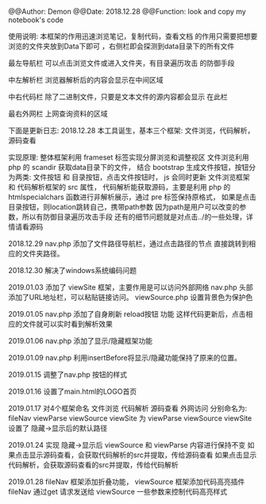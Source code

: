 @@Author: Demon
@@Date: 2018.12.28
@@Function: look and copy my notebook's code

使用说明:
本框架的作用迅速浏览笔记，复制代码，查看文档
的作用只需要把想要浏览的文件夹放到Data下即可
，右侧栏即会探测到data目录下的所有文件

最左导航栏
可以点击浏览文件或进入文件夹，有目录遍历攻击
的防御手段

中左解析栏
浏览器解析后的内容会显示在中间区域

中右代码栏
除了二进制文件，只要是文本文件的源内容都会显示
在此栏

最右外网栏
上网查询资料的区域

下面是更新日志: 
2018.12.28
本工具诞生，基本三个框架: 文件浏览，代码解析，源码查看

实现原理:
整体框架利用 frameset 标签实现分屏浏览和调整视区
文件浏览利用 php 的 scandir 获取data目录下的文件，
结合 bootstrap 生成文件按钮，按钮分为两类: 
文件按钮 和 目录按钮，点击文件按钮时， js 会同时更新 
文件浏览框架 和 代码解析框架的 src 属性，
代码解析能获取源码，主要是利用 php 的 htmlspecialchars 
函数进行非解析展示，通过 pre 标签保持原格式，
如果是点击目录按钮，则location跳转自己，携带path参数
因为path是用户可以改变的参数，所以有防御目录遍历攻击手段
还有的细节问题就是对点击../的一些处理，详情请看源码

2018.12.29
nav.php 添加了文件路径导航栏，通过点击路径的节点
直接跳转到相应的文件夹路径。

2018.12.30
解决了windows系统编码问题

2019.01.03
添加了 viewSite 框架，主要作用是可以访问外部网络
nav.php 头部添加了URL地址栏，可以粘贴链接访问。
viewSource.php 设置背景色为保护色

2019.01.05
nav.php 添加了自身刷新 reload按钮 功能
这样代码更新后，点击相应的文件就可以实时看到解析效果

2019.01.06
nav.php 添加了显示/隐藏框架功能

2019.01.09
nav.php 利用insertBefore将显示/隐藏功能保持了原来的位置。

2019.01.15
调整了nav.php 按钮的样式

2019.01.16
设置了main.html的LOGO首页

2019.01.17
对4个框架命名 文件浏览 代码解析 源码查看 外网访问 分别命名为:
fileNav viewParse viewSource viewSite
为 viewParse viewSource viewSite 设置了 隐藏->显示后的默认路径

2019.01.24
实现 隐藏->显示后 viewSource 和 viewParse 内容进行保持不变
如果点击显示源码查看，会获取代码解析的src并提取，传给源码查看
如果点击显示代码解析，会获取源码查看的src并提取，传给代码解析

2019.01.28
fileNav 框架添加折叠功能， viewSource 框架添加代码高亮插件
fileNav 通过get 请求发送给 viewSource 一些参数来控制代码高亮样式

